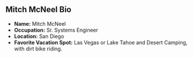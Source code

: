 ## Mitch McNeel Bio
- **Name:** Mitch McNeel
- **Occupation:** Sr. Systems Engineer
- **Location:** San Diego
- **Favorite Vacation Spot:** Las Vegas or Lake Tahoe and Desert Camping, with
  dirt bike riding.
